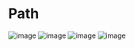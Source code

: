 # Path

![image](https://user-images.githubusercontent.com/76842423/167172443-7aee63b2-4244-4ab6-beda-dd20de9a18c9.png)
![image](https://user-images.githubusercontent.com/76842423/167172461-7d167258-0227-402e-ae7f-3847743641f5.png)
![image](https://user-images.githubusercontent.com/76842423/167172491-1b3f587c-ca25-4201-a0dd-738342cb17bb.png)
![image](https://user-images.githubusercontent.com/76842423/167172518-c3ff50d9-dfcc-4f1b-ba17-e1db4bfa2af0.png)

